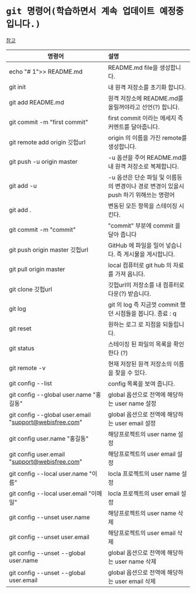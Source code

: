# `git 명령어(학습하면서 계속 업데이트 예정중입니다.)`

[참고](https://blog.naver.com/tjddjs90/221876885733)

명령어 | 설명 
---|:---|
echo "# 1">> README.md|README.md file을 생성합니다.
git init|내 원격 저장소를 초기화 합니다.
git add README.md|원격 저장소에 README.md를 올릴꺼야라고 선언(?) 합니다.
git commit -m "first commit"|first commit 이라는 메세지 즉 커멘트를 달아줍니다.
git remote add origin 깃헙url|origin 의 이름을 가진 remote를 생성합니다.
git push -u origin master|-u 옵션을 주어 README.md를 내 원격 저장소로 복제합니다.
git add -u|-u 옵션은 단순 파일 및 이름등의 변경이나 경로 변경이 있을시 push 하기 위해쓰는 명령어
git add .|변동된 모든 항목을 스테이징 시킨다.
git commit -m "commit"|"commit" 부분에 commit 을 달아 줍니다
git push origin master 깃헙url|GitHub 에 파일을 밀어 넣습니다. 즉 게시물을 게시합니다.
git pull origin master|local 컴퓨터로 git hub 의 자료를 가져 옵니다.
git clone 깃헙url|깃헙url의 저장소를 내 컴퓨터로 다운(?) 받습니다.
git log|git 의 log 즉 지금껏 commit 했던 시점들을 봅니다. 종료 : q
git reset|원하는 로그 로 지점을 되돌립니다.
git status|스테이징 된 파일의 목록을 확인한다 (?)
git remote -v|현재 저장된 원격 저장소의 이름을 찾을 수 있다.
git config --list|config 목록을 보여 줍니다.
git config --global user.name "홍길동"|global 옵션으로 전역에 해당하는 user name 설정
git config --global user.email "support@webisfree.com"|global 옵션으로 전역에 해당하는 user email 설정
git config user.name "홍길동"|해당프로젝트의 user name 설정
git config user.email "support@webisfree.com"|해당프로젝트의 user email 설정
git config --local user.name "이름"|locla 프로젝트의 user name 설정
git config --local user.email "이메일"|locla 프로젝트의 user email 설정
git config --unset user.name|해당프로젝트의 user name 삭제
git config --unset user.email|해당프로젝트의 user email 삭제
git config --unset --global user.name|global 옵션으로 전역에 해당하는 user name 삭제
git config --unset --global user.email|global 옵션으로 전역에 해당하는 user email 삭제